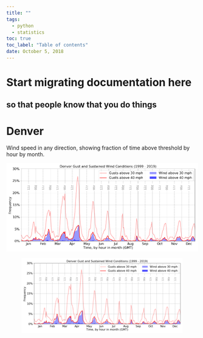 ```yaml
---
title: ""
tags:
  - python
  - statistics
toc: true
toc_label: "Table of contents"
date: October 5, 2018
---
```


# Start migrating documentation here
## so that people know that you do things


# Denver

Wind speed in any direction, showing fraction of time above threshold by hour by month.

  <img src="Denver_Wind_Year.png" width="800" />
 
<figure>
	<img src="Denver_Wind_Year.png" width="800" />
</figure>

